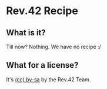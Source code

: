 Rev.42 Recipe
=============

What is it?
-----------
Till now? Nothing. We have no recipe :/

What for a license?
-------------------
It's [(cc) by-sa](http://creativecommons.org/licenses/by-sa/3.0) by the Rev.42 Team.
